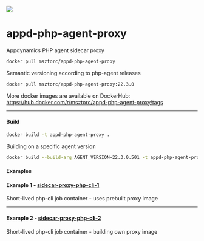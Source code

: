 [<img src="https://img.shields.io/badge/dockerhub-images-success.svg?logo=DOCKER">](<https://hub.docker.com/r/msztorc/appd-php-agent-proxy/tags>)

# appd-php-agent-proxy
Appdynamics PHP agent sidecar proxy


```bash
docker pull msztorc/appd-php-agent-proxy
```

Semantic versioning according to php-agent releases
```bash
docker pull msztorc/appd-php-agent-proxy:22.3.0
```
More docker images are available on DockerHub: https://hub.docker.com/r/msztorc/appd-php-agent-proxy/tags

---

#### Build

```bash
docker build -t appd-php-agent-proxy .
```

Building on a specific agent version

```bash
docker build --build-arg AGENT_VERSION=22.3.0.501 -t appd-php-agent-proxy .
```

#### Examples

#### Example 1 - [sidecar-proxy-php-cli-1](https://github.com/msztorc/appd-php-agent-docker-examples/tree/master/sidecar-proxy-php-cli-1/README.md)
Short-lived php-cli job container - uses prebuilt proxy image 

---

#### Example 2 - [sidecar-proxy-php-cli-2](https://github.com/msztorc/appd-php-agent-docker-examples/tree/master/sidecar-proxy-php-cli-2/README.md)
Short-lived php-cli job container - building own proxy image
